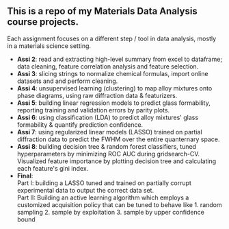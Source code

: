 ## This is a repo of my Materials Data Analysis course projects. 
Each assignment focuses on a different step / tool in data analysis, mostly in a materials science setting.
- **Assi 2**: read and extracting high-level summary from excel to dataframe; data cleaning, feature correlation analysis and feature selection.
- **Assi 3**: slicing strings to normalize chemical formulas, import online datasets and and perform cleaning.
- **Assi 4**: unsupervised learning (clustering) to map alloy mixtures onto phase diagrams, using raw diffraction data & featurizers.
- **Assi 5**: building linear regression models to predict glass formability, reporting training and validation errors by parity plots.
- **Assi 6**: using classification (LDA) to predict alloy mixtures' glass formability & quantify prediction confidence.
- **Assi 7**: using regularized linear models (LASSO) trained on partial diffraction data to predict the FWHM over the entire quanternary space.
- **Assi 8**: building decision tree & random forest classifiers, tuned hyperparameters by minimizing ROC AUC during gridsearch-CV. Visualized feature importance by plotting decision tree and calculating each feature's gini index.
- **Final**:  
  Part I: building a LASSO tuned and trained on partially corrupt experimental data to output the correct data set.  
  Part II: Building an active learning algorithm which employs a customized acquisition policy that can be tuned to behave like 1. random sampling 2. sample by exploitation 3. sample by upper confidence bound
